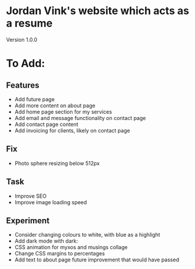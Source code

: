 # Jordan Vink's website which acts as a resume
Version 1.0.0

# To Add:

## Features
- Add future page
- Add more content on about page
- Add home page section for my services
- Add email and message functionality on contact page
- Add contact page content
- Add invoicing for clients, likely on contact page

## Fix
- Photo sphere resizing below 512px

## Task
- Improve SEO
- Improve image loading speed

## Experiment
- Consider changing colours to white, with blue as a highlight
- Add dark mode with dark:
- CSS animation for myxos and musings collage
- Change CSS margins to percentages
- Add text to about page future improvement that would have passed
